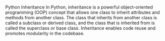 Python Inheritance In Python, inheritance is a powerful object-oriented programming (OOP) concept that allows one class to inherit attributes and methods from another class. The class that inherits from another class is called a subclass or derived class, and the class that is inherited from is called the superclass or base class. Inheritance enables code reuse and promotes modularity in the codebase.
